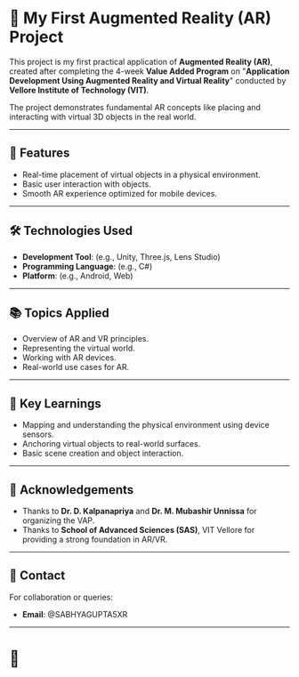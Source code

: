 
# 📱 My First Augmented Reality (AR) Project

This project is my first practical application of **Augmented Reality (AR)**, created after completing the 4-week **Value Added Program** on "**Application Development Using Augmented Reality and Virtual Reality**" conducted by **Vellore Institute of Technology (VIT)**.

The project demonstrates fundamental AR concepts like placing and interacting with virtual 3D objects in the real world.

---

## 🚀 Features
- Real-time placement of virtual objects in a physical environment.
- Basic user interaction with objects.
- Smooth AR experience optimized for mobile devices.

---

## 🛠️ Technologies Used
- **Development Tool**: (e.g., Unity, Three.js, Lens Studio)  
- **Programming Language**: (e.g., C#)  
- **Platform**: (e.g., Android, Web)

---

## 📚 Topics Applied
- Overview of AR and VR principles.
- Representing the virtual world.
- Working with AR devices.
- Real-world use cases for AR.

---

## 🧠 Key Learnings
- Mapping and understanding the physical environment using device sensors.
- Anchoring virtual objects to real-world surfaces.
- Basic scene creation and object interaction.

---

## 🏫 Acknowledgements
- Thanks to **Dr. D. Kalpanapriya** and **Dr. M. Mubashir Unnissa** for organizing the VAP.
- Thanks to **School of Advanced Sciences (SAS)**, VIT Vellore for providing a strong foundation in AR/VR.

---

## 📩 Contact
For collaboration or queries:

- **Email**: @SABHYAGUPTA5XR

---

# 🌟
